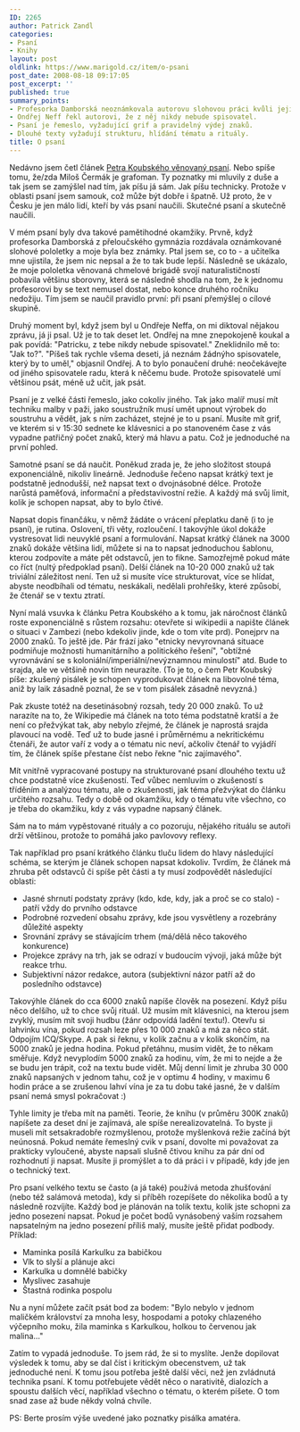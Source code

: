 ```yaml
---
ID: 2265
author: Patrick Zandl
categories:
- Psaní
- Knihy
layout: post
oldlink: https://www.marigold.cz/item/o-psani
post_date: 2008-08-18 09:17:05
post_excerpt: ''
published: true
summary_points:
- Profesorka Damborská neoznámkovala autorovu slohovou práci kvůli její naturalističnosti.
- Ondřej Neff řekl autorovi, že z něj nikdy nebude spisovatel.
- Psaní je řemeslo, vyžadující grif a pravidelný výdej znaků.
- Dlouhé texty vyžadují strukturu, hlídání tématu a rituály.
title: O psaní
---
```


Nedávno jsem četl článek <a href="http://ideesfixes.blogspot.com/2008/05/je-milo-emk-grafoman.html">Petra Koubského věnovaný psaní</a>. Nebo spíše tomu, že/zda Miloš Čermák je grafoman.  Ty poznatky mi mluvily z duše a tak jsem se zamýšlel nad tím, jak píšu já sám. Jak píšu technicky. Protože v oblasti psaní jsem samouk, což může být dobře i špatně. Už proto, že v Česku je jen málo lidí, kteří by vás psaní naučili. Skutečné psaní a skutečně naučili. 

V mém psaní byly dva takové pamětihodné okamžiky. Prvně, když profesorka Damborská z přeloučského gymnázia rozdávala oznámkované slohové pololetky a moje byla bez známky. Ptal jsem se, co to - a učitelka mne ujistila, že jsem nic nepsal a že to tak bude lepší. Následně se ukázalo, že moje pololetka věnovaná chmelové brigádě svojí naturalističností pobavila většinu sborovny, která se následně shodla na tom, že k jednomu profesorovi by se text nemusel dostat, nebo konce druhého ročníku nedožiju. Tím jsem se naučil pravidlo první: při psaní přemýšlej o cílové skupině.

<!--more-->

Druhý moment byl, když jsem byl u Ondřeje Neffa, on mi diktoval nějakou zprávu, já ji psal. Už je to tak deset let. Ondřej na mne znepokojeně koukal a pak povídá: "Patricku, z tebe nikdy nebude spisovatel." Zneklidnilo mě to: "Jak to?". "Píšeš tak rychle všema deseti, já neznám žádnýho spisovatele, který by to uměl," objasnil Ondřej. A to bylo ponaučení druhé: neočekávejte od jiného spisovatele radu, která k něčemu bude. Protože spisovatelé umí většinou psát, méně už učit, jak psát. 

Psaní je z velké části řemeslo, jako cokoliv jiného. Tak jako malíř musí mít techniku malby v paži, jako soustružník musí umět upnout výrobek do soustruhu a vědět, jak s ním zacházet, stejné je to u psaní. Musíte mít grif, ve kterém si v 15:30 sednete ke klávesnici a po stanoveném čase z vás vypadne patřičný počet znaků, který má hlavu a patu. Což je jednoduché na první pohled. 

Samotné psaní se dá naučit. Poněkud zrada je, že jeho složitost stoupá exponenciálně, nikoliv lineárně. Jednoduše řečeno napsat krátký text je podstatně jednodušší, než napsat text o dvojnásobné délce. Protože narůstá paměťová, informační a představivostní režie. A každý má svůj limit, kolik je schopen napsat, aby to bylo čtivé. 

Napsat dopis finančáku, v němž žádáte o vrácení přeplatku daně (i to je psaní), je rutina. Oslovení, tři věty, rozloučení. I takovýhle úkol dokáže vystresovat lidi neuvyklé psaní a formulování. Napsat krátký článek na 3000 znaků dokáže většina lidí, můžete si na to napsat jednoduchou šablonu, kterou zodpovíte a máte pět odstavců, jen to fikne. Samozřejmě pokud máte co říct (nultý předpoklad psaní). Delší článek na 10-20 000 znaků už tak triviální záležitost není. Ten už si musíte více strukturovat, více se hlídat, abyste neodbíhali od tématu, neskákali, nedělali prohřešky, které způsobí, že čtenář se v textu ztratí. 

Nyní malá vsuvka k článku Petra Koubského a k tomu, jak náročnost článků roste exponenciálně s růstem rozsahu: otevřete si wikipedii a napište článek o situaci v Zambezi (nebo kdekoliv jinde, kde o tom víte prd). Ponejprv na 2000 znaků. To ještě jde. Pár frází jako "etnicky nevyrovnaná situace podmiňuje možnosti humanitárního a politického řešení", "obtížné vyrovnávání se s koloniální/imperiální/nevýznamnou minulostí" atd. Bude to srajda, ale ve většině novin tím neurazíte. (To je to, o čem Petr Koubský píše: zkušený pisálek je schopen vyprodukovat článek na libovolné téma, aniž by laik zásadně poznal, že se v tom pisálek zásadně nevyzná.)

Pak zkuste totéž na desetinásobný rozsah, tedy 20 000 znaků. To už narazíte na to, že Wikipedie má článek na toto téma podstatně kratší a že není co přežvýkat tak, aby nebylo zřejmé, že článek je naprostá srajda plavoucí na vodě. Teď už to bude jasné i průměrnému a nekritickému čtenáři, že autor vaří z vody a o tématu nic neví, ačkoliv čtenář to vyjádří tím, že článek spíše přestane číst nebo řekne "nic zajímavého". 

Mít vnitřně vypracované postupy na strukturované psaní dlouhého textu už chce podstatně více zkušeností. Teď vůbec nemluvím o zkušeností s tříděním a analýzou tématu, ale o zkušenosti, jak téma přežvýkat do článku určitého rozsahu. Tedy o době od okamžiku, kdy o tématu víte všechno, co je třeba do okamžiku, kdy z vás vypadne napsaný článek. 

Sám na to mám vypěstované rituály a co pozoruju, nějakého rituálu se autoři drží většinou, protože to pomáhá jako pavlovovy reflexy. 

Tak například pro psaní krátkého článku tluču lidem do hlavy následující schéma, se kterým je článek schopen napsat kdokoliv. Tvrdím, že článek má zhruba pět odstavců či spíše pět části a ty musí zodpovědět následující oblasti:

<ul>
<li>Jasné shrnutí podstaty zprávy (kdo, kde, kdy, jak a proč se co stalo) - patří vždy do prvního odstavce</li>
<li>Podrobné rozvedení obsahu zprávy, kde jsou vysvětleny a rozebrány důležité aspekty</li>
<li>Srovnání zprávy se stávajícím trhem (má/dělá něco takového konkurence)</li>
<li>Projekce zprávy na trh, jak se odrazí v budoucím vývoji, jaká může být reakce trhu.</li> 
<li>Subjektivní názor redakce, autora (subjektivní názor patří až do posledního odstavce) </li>
</ul>

Takovýhle článek do cca 6000 znaků napíše člověk na posezení. Když píšu něco delšího, už to chce svůj rituál. Už musím mít klávesnici, na kterou jsem zvyklý, musím mít svoji hudbu (žánr odpovídá ladění textu!). Otevřu si lahvinku vína, pokud rozsah leze přes 10 000 znaků a má za něco stát. Odpojím ICQ/Skype. A pak si řeknu, v kolik začnu a v kolik skončím, na 5000 znaků je jedna hodina. Pokud přetáhnu, musím vidět, že to někam směřuje. Když nevyplodím 5000 znaků za hodinu, vím, že mi to nejde a že se budu jen trápit, což na textu bude vidět. Můj denní limit je zhruba 30 000 znaků napsaných v jednom tahu, což je v optimu 4 hodiny, v maximu 6 hodin práce a se zrušenou lahví vína je za tu dobu také jasné, že v dalším psaní nemá smysl pokračovat :)

Tyhle limity je třeba mít na paměti. Teorie, že knihu (v průměru 300K znaků) napíšete za deset dní je zajímavá, ale spíše nerealizovatelná. To byste ji museli mít setsakradobře rozmyšlenou, protože myšlenková režie začíná být neúnosná. Pokud nemáte řemeslný cvik v psaní, dovolte mi považovat za prakticky vyloučené, abyste napsali slušně čtivou knihu za pár dní od rozhodnutí ji napsat. Musíte ji promýšlet a to dá práci i v případě, kdy jde jen o technický text. 

Pro psaní velkého textu se často (a já také) používá metoda zhušťování (nebo též salámová metoda), kdy si příběh rozepíšete do několika bodů a ty následně rozvíjíte. Každý bod je plánován na tolik textu, kolik jste schopni za jedno posezení napsat. Pokud je počet bodů vynásobený vaším rozsahem napsatelným na jedno posezení příliš malý, musíte ještě přidat podbody. Příklad:
<ul>
<li>Maminka posílá Karkulku za babičkou</li>
<li>Vlk to slyší a plánuje akci</li>
<li>Karkulka u domnělé babičky</li>
<li>Myslivec zasahuje</li>
<li>Štastná rodinka pospolu</li>
</ul>

Nu a nyní můžete začít psát bod za bodem: "Bylo nebylo v jednom maličkém království za mnoha lesy, hospodami a potoky chlazeného výčepního moku, žila maminka s Karkulkou, holkou to červenou jak malina..." 

Zatím to vypadá jednoduše. To jsem rád, že si to myslíte. Jenže dopilovat výsledek k tomu, aby se dal číst i kritickým obecenstvem, už tak jednoduché není. K tomu jsou potřeba ještě další věci, než jen zvládnutá technika psaní. K tomu potřebujete vědět něco o narativitě, dialozích a spoustu dalších věcí, například všechno o tématu, o kterém píšete. O tom snad zase až bude někdy volná chvíle. 

PS: Berte prosím výše uvedené jako poznatky pisálka amatéra.